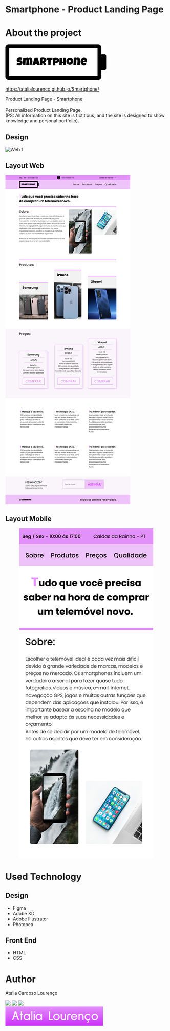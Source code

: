 # Smartphone - Product Landing Page

# About the project

<a href="https://atalialourenco.github.io/Smartphone/" target="_blank"><img src="https://github.com/AtaliaLourenco/Smartphone/blob/main/IMAGENS/Desing/smartpho.png" target="_blank"><br><br>
https://atalialourenco.github.io/Smartphone/

Product Landing Page - Smartphone<br> <br>
Personalized Product Landing Page. <br> 
(PS: All information on this site is fictitious, and the site is designed to show knowledge and personal portfolio).

## Design 
![Web 1](https://github.com/AtaliaLourenco/TOPSSeriesdaNetflix/blob/main/IMG-EDIT/Pink-Landing-Page.png)

## Layout Web
![Web 1](https://github.com/AtaliaLourenco/Smartphone/blob/main/IMAGENS/Desing/Group%2013.png)
## Layout Mobile
<p align="center">
  <img src="https://github.com/AtaliaLourenco/Smartphone/blob/main/IMAGENS/Desing/iPhone%2013%20Pro%20Max%20-%201.png">
</p>

# Used Technology

## Design 
- Figma
- Adobe XD
- Adobe Illustrator
- Photopea

## Front End
- HTML
- CSS

# Author

Atalia Cardoso Lourenço

 <a href = "mailto:thaliacardoso55@gmail.com"><img src="https://img.shields.io/badge/-Gmail-%23333?style=for-the-badge&logo=gmail&logoColor=white" target="_blank"></a>
  <a href="https://www.linkedin.com/in/atalialourenco-developer-frontend/" target="_blank"><img src="https://img.shields.io/badge/-LinkedIn-%230077B5?style=for-the-badge&logo=linkedin&logoColor=white" target="_blank"></a> 
  <a href="https://www.behance.net/thaliacardoso3" target="_blank"><img src="https://img.shields.io/badge/-Behance-blue?style=for-the-badge&logo=behance&logoColor=white" target="_blank"></a> 
<br><img src="https://github.com/AtaliaLourenco/Smartphone/blob/main/IMAGENS/Desing/smartpho2.png">


